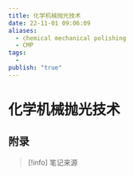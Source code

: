 ```yaml
---
title: 化学机械抛光技术
date: 22-11-01 09:06:09
aliases:
  - chemical mechanical polishing
  - CMP
tags:
  - 
publish: "true"
---
```


# 化学机械抛光技术

## 


## 附录

> [!info] 笔记来源
> 


